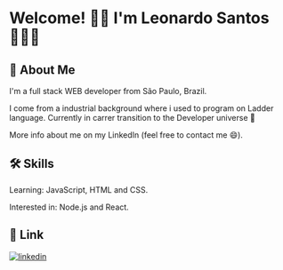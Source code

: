 # Welcome! 👋🏼 I'm Leonardo Santos 👨🏻‍💻 

## 🚀 About Me
I'm a full stack WEB developer from São Paulo, Brazil.

I come from a industrial background where i used to program on Ladder language. Currently in carrer transition to the Developer universe 🌌

More info about me on my LinkedIn (feel free to contact me 😄).


## 🛠 Skills
Learning: JavaScript, HTML and CSS.

Interested in: Node.js and React.


## 🔗 Link
[![linkedin](https://img.shields.io/badge/linkedin-0A66C2?style=for-the-badge&logo=linkedin&logoColor=white)](https://www.linkedin.com/in/leoz2s/)
